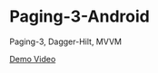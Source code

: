 # Paging-3-Android
Paging-3, Dagger-Hilt, MVVM

<a href="https://github.com/absolute-vijju/Paging-3-Android/blob/main/app/src/main/assets/Paging3.m4v">
Demo Video
</a>
